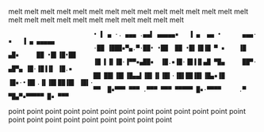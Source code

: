 melt melt melt melt melt melt melt melt melt melt melt melt melt melt melt melt melt melt melt melt melt melt melt melt melt melt  


```
                        • ▌ ▄ ·. ▄▄▄ .▄▄▌ ▄▄▄▄▄▪   ▐ ▄  ▄▄ •      ▄▄▄·      ▪   ▐ ▄ ▄▄▄▄▄
                        ·██ ▐███▪▀▄.▀·██• •██  ██ •█▌▐█▐█ ▀ ▪    ▐█ ▄█▪     ██ •█▌▐█•██  
                        ▐█ ▌▐▌▐█·▐▀▀▪▄██▪  ▐█.▪▐█·▐█▐▐▌▄█ ▀█▄     ██▀· ▄█▀▄ ▐█·▐█▐▐▌ ▐█.▪
                        ██ ██▌▐█▌▐█▄▄▌▐█▌▐▌▐█▌·▐█▌██▐█▌▐█▄▪▐█    ▐█▪·•▐█▌.▐▌▐█▌██▐█▌ ▐█▌·
                        ▀▀  █▪▀▀▀ ▀▀▀ .▀▀▀ ▀▀▀ ▀▀▀▀▀ █▪·▀▀▀▀     .▀    ▀█▄▀▪▀▀▀▀▀ █▪ ▀▀▀                                                                                                                        
```

point point point point point point point point point point point point point point point point point point point point point point  
